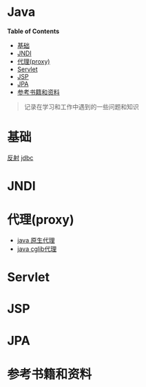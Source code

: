 <h1> Java </h1>

**Table of Contents**
- [基础](#%e5%9f%ba%e7%a1%80)
- [JNDI](#jndi)
- [代理(proxy)](#%e4%bb%a3%e7%90%86proxy)
- [Servlet](#servlet)
- [JSP](#jsp)
- [JPA](#jpa)
- [参考书籍和资料](#%e5%8f%82%e8%80%83%e4%b9%a6%e7%b1%8d%e5%92%8c%e8%b5%84%e6%96%99)

> 记录在学习和工作中遇到的一些问题和知识
# 基础

[反射](./reflection/readme.md)
[jdbc](./jdbc)


# JNDI
# 代理(proxy)

- [java 原生代理](./proxy/java-proxy.md)
- [java cglib代理](./proxy/java-cglib.md)

# Servlet
# JSP
# JPA
# 参考书籍和资料